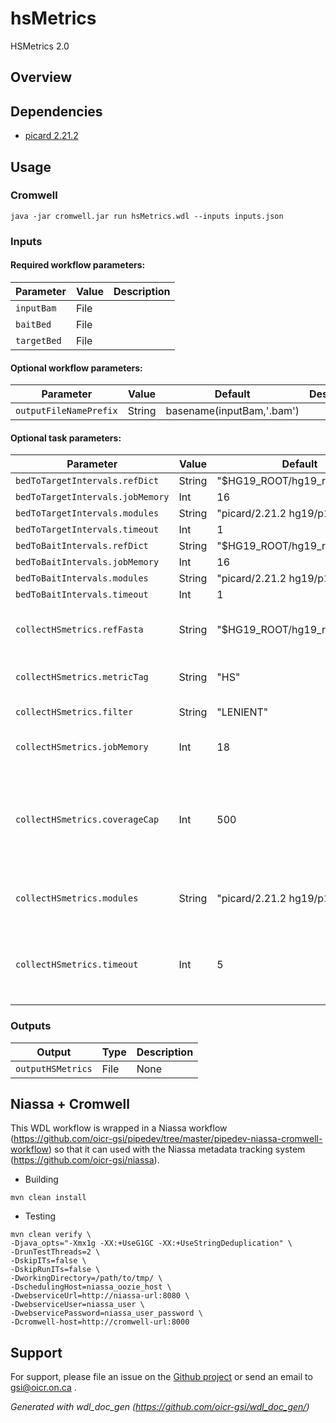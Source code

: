 # hsMetrics

HSMetrics 2.0

## Overview

## Dependencies

* [picard 2.21.2](https://broadinstitute.github.io/picard/)


## Usage

### Cromwell
```
java -jar cromwell.jar run hsMetrics.wdl --inputs inputs.json
```

### Inputs

#### Required workflow parameters:
Parameter|Value|Description
---|---|---
`inputBam`|File|
`baitBed`|File|
`targetBed`|File|


#### Optional workflow parameters:
Parameter|Value|Default|Description
---|---|---|---
`outputFileNamePrefix`|String|basename(inputBam,'.bam')|


#### Optional task parameters:
Parameter|Value|Default|Description
---|---|---|---
`bedToTargetIntervals.refDict`|String|"$HG19_ROOT/hg19_random.dict"|
`bedToTargetIntervals.jobMemory`|Int|16|
`bedToTargetIntervals.modules`|String|"picard/2.21.2 hg19/p13"|
`bedToTargetIntervals.timeout`|Int|1|
`bedToBaitIntervals.refDict`|String|"$HG19_ROOT/hg19_random.dict"|
`bedToBaitIntervals.jobMemory`|Int|16|
`bedToBaitIntervals.modules`|String|"picard/2.21.2 hg19/p13"|
`bedToBaitIntervals.timeout`|Int|1|
`collectHSmetrics.refFasta`|String|"$HG19_ROOT/hg19_random.fa"|Path to fasta reference file
`collectHSmetrics.metricTag`|String|"HS"|Extension for metrics file
`collectHSmetrics.filter`|String|"LENIENT"|Settings for picard filter
`collectHSmetrics.jobMemory`|Int|18|Memory allocated to job
`collectHSmetrics.coverageCap`|Int|500|Parameter to set a max coverage limit for Theoretical Sensitivity calculations
`collectHSmetrics.modules`|String|"picard/2.21.2 hg19/p13"|Names and versions of modules needed
`collectHSmetrics.timeout`|Int|5|Maximum amount of time (in hours) the task can run for.


### Outputs

Output | Type | Description
---|---|---
`outputHSMetrics`|File|None


## Niassa + Cromwell

This WDL workflow is wrapped in a Niassa workflow (https://github.com/oicr-gsi/pipedev/tree/master/pipedev-niassa-cromwell-workflow) so that it can used with the Niassa metadata tracking system (https://github.com/oicr-gsi/niassa).

* Building
```
mvn clean install
```

* Testing
```
mvn clean verify \
-Djava_opts="-Xmx1g -XX:+UseG1GC -XX:+UseStringDeduplication" \
-DrunTestThreads=2 \
-DskipITs=false \
-DskipRunITs=false \
-DworkingDirectory=/path/to/tmp/ \
-DschedulingHost=niassa_oozie_host \
-DwebserviceUrl=http://niassa-url:8080 \
-DwebserviceUser=niassa_user \
-DwebservicePassword=niassa_user_password \
-Dcromwell-host=http://cromwell-url:8000
```

## Support

For support, please file an issue on the [Github project](https://github.com/oicr-gsi) or send an email to gsi@oicr.on.ca .

_Generated with wdl_doc_gen (https://github.com/oicr-gsi/wdl_doc_gen/)_
